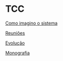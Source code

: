 # TCC

[Como imagino o sistema](TCC/Como%20imagino%20o%20sistema.md)

[Reuniões](TCC/Reunio%CC%83es.md)

[Evolução](TCC/Evoluc%CC%A7a%CC%83o.md)

[Monografia](TCC/Monografia.md)